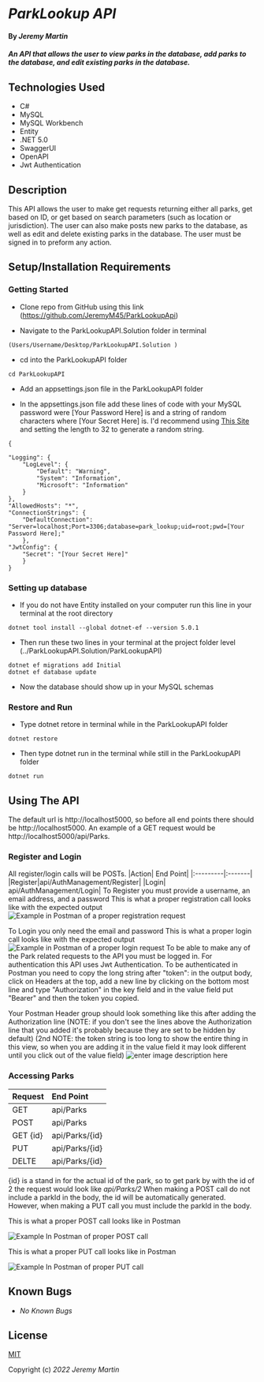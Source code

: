 
# _ParkLookup API_

#### By _**Jeremy Martin**_

#### _An API that allows the user to view parks in the database, add parks to the database, and edit existing parks in the database._

## Technologies Used

* C#
* MySQL
* MySQL Workbench
* Entity
* .NET 5.0
* SwaggerUI
* OpenAPI
* Jwt Authentication

## Description

This API allows the user to make get requests returning either all parks, get based on ID, or get based on search parameters (such as location or jurisdiction). The user can also make posts new parks to the database, as well as edit and delete existing parks in the database. The user must be signed in to preform any action.

## Setup/Installation Requirements

### Getting Started

* Clone repo from GitHub using this link (https://github.com/JeremyM45/ParkLookupApi)

* Navigate to the ParkLookupAPI.Solution folder in terminal
```
(Users/Username/Desktop/ParkLookupAPI.Solution )
```
* cd into the ParkLookupAPI folder
```
cd ParkLookupAPI
```
* Add an appsettings.json file in the ParkLookupAPI folder

* In the appsettings.json file add these lines of code with your MySQL password were [Your Password Here] is and a string of random characters where [Your Secret Here] is. I'd recommend using [This Site](https://www.browserling.com/tools/random-string) and setting the length to 32 to generate a random string.

```
{

"Logging": {
	"LogLevel": {
		"Default": "Warning",
		"System": "Information",
		"Microsoft": "Information"
	}
},
"AllowedHosts": "*",
"ConnectionStrings": {
	"DefaultConnection": "Server=localhost;Port=3306;database=park_lookup;uid=root;pwd=[Your Password Here];"
	},
"JwtConfig": {
	"Secret": "[Your Secret Here]"
	}
}
```

### Setting up database
* If you do not have Entity installed on your computer run this line in your terminal at the root directory
```
dotnet tool install --global dotnet-ef --version 5.0.1
```
* Then run these two lines in your terminal at the project folder level (../ParkLookupAPI.Solution/ParkLookupAPI)
```
dotnet ef migrations add Initial
dotnet ef database update
```
* Now the database should show up in your MySQL schemas

### Restore and Run

* Type dotnet retore in terminal while in the ParkLookupAPI folder
```
dotnet restore
```
* Then type dotnet run in the terminal while still in the ParkLookupAPI folder
```
dotnet run
```
## Using The API
The default url is http://localhost5000, so before all end points there should be http://localhost5000. An example of a GET request would be http://localhost5000/api/Parks.
### Register and Login
All register/login calls will be POSTs.
|Action| End Point|
|:---------|:-------|
|Register|api/AuthManagement/Register|
|Login| api/AuthManagement/Login|
To Register you must provide a username, an email address, and a password
This is what a proper registration call looks like with the expected output
![Example in Postman of a proper registration request](https://i.gyazo.com/973c4bdbece113c678fc70383821cef4.png)

To Login you only need the email and password
This is what a proper login call looks like with the expected output
![Example in Postman of a proper login request](https://i.gyazo.com/85f4f284fe85265bf7b041b54147539c.png)
To be able to make any of the Park related requests to the API you must be logged in. For authentication this API uses Jwt Authentication. To be authenticated in Postman you need to copy the long string after "token": in the output body, click on Headers at the top, add a new line by clicking on the bottom most line and type "Authorization" in the key field and in the value field put "Bearer" and then the token you copied.

Your Postman Header group should look something like this after adding the Authorization line (NOTE: if you don't see the lines above the Authorization line that you added it's probably because they are set to be hidden by default)
(2nd NOTE: the token string is too long to show the entire thing in this view, so when you are adding it in the value field it may look different until you click out of the value field)
![enter image description here](https://i.gyazo.com/aaed97aa79bd78e63a5da7e95f6d55c9.png)
### Accessing Parks
|Request| End Point|
|:---------|:-------|
|GET|api/Parks|
|POST| api/Parks|
|GET {id}| api/Parks/{id}|
|PUT| api/Parks/{id}
|DELTE| api/Parks/{id}|
{id} is a stand in for the actual id of the park, so to get park by with the id of 2 the request would look like _api/Parks/2_
When making a POST call do not include a parkId in the body, the id will be automatically generated. However, when making a PUT call you must include the parkId in the body.

This is what a proper POST call looks like in Postman

![Example In Postman of proper POST call](https://i.gyazo.com/9d6e005917aa6648563f534143ddad75.png)

This is what a proper PUT call looks like in Postman

![Example In Postman of proper PUT call](https://i.gyazo.com/040b1aa1b10f92e10e0c74676caaa262.png)

## Known Bugs

*  _No Known Bugs_

## License

[MIT](https://opensource.org/licenses/MIT)

Copyright (c) _2022_  _Jeremy Martin_